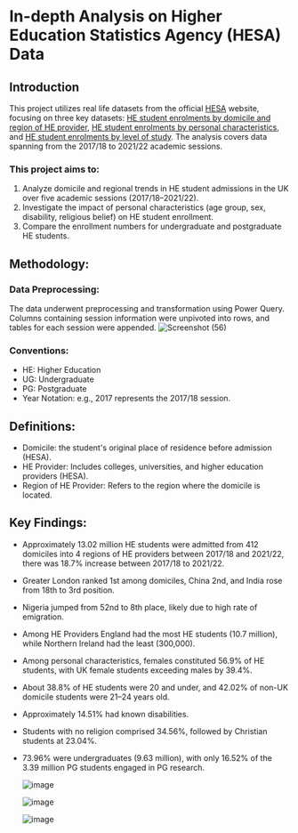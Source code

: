 # In-depth Analysis on Higher Education Statistics Agency (HESA) Data
## Introduction
This project utilizes real life datasets from the official [HESA](https://www.hesa.ac.uk/) website, focusing on three key datasets: [HE student enrolments by domicile and region of HE provider](https://www.hesa.ac.uk/data-and-analysis/students/table-11), [HE student enrolments by personal characteristics](https://www.hesa.ac.uk/data-and-analysis/sb265/figure-5), and [HE student enrolments by level of study](https://www.hesa.ac.uk/data-and-analysis/sb265/figure-3). The analysis covers data spanning from the 2017/18 to 2021/22 academic sessions.

### This project aims to:

1. Analyze domicile and regional trends in HE student admissions in the UK over five academic sessions (2017/18–2021/22).
2. Investigate the impact of personal characteristics (age group, sex, disability, religious belief) on HE student enrollment.
3. Compare the enrollment numbers for undergraduate and postgraduate HE students.

## Methodology:

### Data Preprocessing:
The data underwent preprocessing and transformation using Power Query. Columns containing session information were unpivoted into rows, and tables for each session were appended.
![Screenshot (56)](https://github.com/RaphDeAnalyst/HESA-Analysis/assets/76891015/4637cdf8-b077-4280-8874-113e4b9c7fbd)


### Conventions:
* HE: Higher Education
* UG: Undergraduate
* PG: Postgraduate
* Year Notation: e.g., 2017 represents the 2017/18 session.
  
## Definitions:

* Domicile: the student's original place of residence before admission (HESA).
* HE Provider: Includes colleges, universities, and higher education providers (HESA).
* Region of HE Provider: Refers to the region where the domicile is located.

## Key Findings:

* Approximately 13.02 million HE students were admitted from 412 domiciles into 4 regions of HE providers between 2017/18 and 2021/22, there was 18.7% increase between 2017/18 to 2021/22.
* Greater London ranked 1st among domiciles, China 2nd, and India rose from 18th to 3rd position.
* Nigeria jumped from 52nd to 8th place, likely due to high rate of emigration.
* Among HE Providers England had the most HE students (10.7 million), while Northern Ireland had the least (300,000).
* Among personal characteristics, females constituted 56.9% of HE students, with UK female students exceeding males by 39.4%.
* About 38.8% of HE students were 20 and under, and 42.02% of non-UK domicile students were 21–24 years old.
* Approximately 14.51% had known disabilities.
* Students with no religion comprised 34.56%, followed by Christian students at 23.04%.
* 73.96% were undergraduates (9.63 million), with only 16.52% of the 3.39 million PG students engaged in PG research.
  
  ![image](https://github.com/RaphDeAnalyst/HESA-Data-Analysis/assets/76891015/2bdc845e-9122-47d1-ba7b-155856f6ed2d)

  ![image](https://github.com/RaphDeAnalyst/HESA-Data-Analysis/assets/76891015/31cd21e9-df4c-4f7d-aaaa-a916e57f05f4)

  ![image](https://github.com/RaphDeAnalyst/HESA-Data-Analysis/assets/76891015/5e4c1ce7-c349-48c1-b4ed-ab0530201329)



